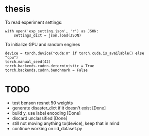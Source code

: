 # thesis

To read experiment settings:
```
with open('exp_setting.json', 'r') as JSON:
    settings_dict = json.load(JSON)
```

To initialize GPU and random engines
```
device = torch.device("cuda:0" if torch.cuda.is_available() else "cpu")
torch.manual_seed(42)
torch.backends.cudnn.deterministic = True
torch.backends.cudnn.benchmark = False
```

# TODO
- test benson resnet 50 weights
- generate disaster_dict if it doesn't exist [Done]
- build y, use label encoding [Done]
- discard unclassified [Done]
- still not moving anything to(device), keep that in mind
- continue working on iid_dataset.py